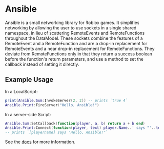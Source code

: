 # Ansible
Ansible is a small networking library for Roblox games.
It simplifies networking by allowing the user to use sockets
in a single shared namespace, in lieu of scattering RemoteEvents
and RemoteFunctions throughout the DataModel. These sockets
combine the features of a RemoteEvent and a RemoteFunction
and are a drop-in replacement for RemoteEvents and a
near drop-in replacement for RemoteFunctions. They
deviate from RemoteFunctions only in that they return
a success boolean before the function's return parameters,
and use a method to set the callback instead of setting it
directly.

## Example Usage
In a LocalScript:
```lua
print(Ansible.Sum:InvokeServer(2, 2)) -- prints `true 4`
Ansible.Print:FireServer("Hello, Ansible!")
```
In a server-side Script:
```lua
Ansible.Sum:SetCallback(function(player, a, b) return a + b end)
Ansible.Print:Connect(function(player, text) player.Name..' says "'..text..'"' end)
-- prints `[playername] says "Hello, Ansible!"`
```
See the [docs](http://dimitriye98.github.io/ansible/) for more information.
